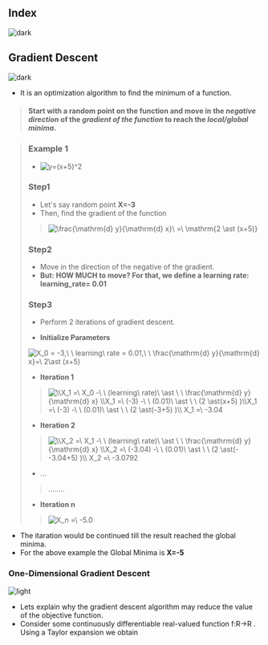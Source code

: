 ## Index
![dark](https://user-images.githubusercontent.com/12748752/136802585-2ef5b7ff-ddbc-417f-b963-ca233db3ded1.png)


## Gradient Descent
![dark](https://user-images.githubusercontent.com/12748752/136802585-2ef5b7ff-ddbc-417f-b963-ca233db3ded1.png)
* It is an optimization algorithm to find the minimum of a function.
> #### Start with a random point on the function and move in the _**negative direction**_ of the _**gradient of the function**_ to reach the _**local/global minima**_.

> ### Example 1
> * <img src="https://latex.codecogs.com/svg.image?y=(x&plus;5)^2" title="y=(x+5)^2" />
>
> ### Step1
> * Let's say random point **X=-3**
> * Then, find the gradient of the function 
> ><img src="https://latex.codecogs.com/svg.image?\frac{\mathrm{d}&space;y}{\mathrm{d}&space;x}\&space;=\&space;\mathrm{2&space;\ast&space;&space;(x&plus;5)}&space;" title="\frac{\mathrm{d} y}{\mathrm{d} x}\ =\ \mathrm{2 \ast (x+5)} " />
>
> ### Step2
> * Move in the direction of the negative of the gradient.
> * **But: HOW MUCH to move? For that, we define a learning rate: learning_rate= 0.01**
>
> ### Step3
> * Perform 2 iterations of gradient descent.
> 
> * **Initialize Parameters**
> 
> <img src="https://latex.codecogs.com/svg.image?X_0&space;=&space;-3,\&space;\&space;learning\&space;rate&space;=&space;0.01,\&space;\&space;\frac{\mathrm{d}&space;y}{\mathrm{d}&space;x}=\&space;2\ast&space;(x&plus;5)" title="X_0 = -3,\ \ learning\ rate = 0.01,\ \ \frac{\mathrm{d} y}{\mathrm{d} x}=\ 2\ast (x+5)" />
> 
> * **Iteration 1**
>> <img src="https://latex.codecogs.com/svg.image?\\X_1&space;=\&space;X_0&space;-\&space;\&space;(learning\&space;rate)\&space;\ast&space;\&space;\&space;\frac{\mathrm{d}&space;y}{\mathrm{d}&space;x}&space;\\X_1&space;=\&space;(-3)&space;-\&space;\&space;(0.01)\&space;\ast&space;\&space;\&space;(2&space;\ast(x&plus;5)&space;)\\X_1&space;=\&space;(-3)&space;-\&space;\&space;(0.01)\&space;\ast&space;\&space;\&space;(2&space;\ast(-3&plus;5)&space;)\\&space;X_1&space;=\&space;-3.04&space;" title="\\X_1 =\ X_0 -\ \ (learning\ rate)\ \ast \ \ \frac{\mathrm{d} y}{\mathrm{d} x} \\X_1 =\ (-3) -\ \ (0.01)\ \ast \ \ (2 \ast(x+5) )\\X_1 =\ (-3) -\ \ (0.01)\ \ast \ \ (2 \ast(-3+5) )\\ X_1 =\ -3.04 " />
>
> * **Iteration 2**
>><img src="https://latex.codecogs.com/svg.image?\\X_2&space;=\&space;X_1&space;-\&space;\&space;(learning\&space;rate)\&space;\ast&space;\&space;\&space;\frac{\mathrm{d}&space;y}{\mathrm{d}&space;x}&space;\\X_2&space;=\&space;(-3.04)&space;-\&space;\&space;(0.01)\&space;\ast&space;\&space;\&space;(2&space;\ast(--3.04&plus;5)&space;)\\&space;X_2&space;=\&space;-3.0792&space;" title="\\X_2 =\ X_1 -\ \ (learning\ rate)\ \ast \ \ \frac{\mathrm{d} y}{\mathrm{d} x} \\X_2 =\ (-3.04) -\ \ (0.01)\ \ast \ \ (2 \ast(--3.04+5) )\\ X_2 =\ -3.0792 " />
>
> * ...
> >........
> 
> * **Iteration n**
>> <img src="https://latex.codecogs.com/svg.image?X_n&space;=\&space;-5.0" title="X_n =\ -5.0" />

* The itaration would be continued till the result reached the global minima.
* For the above example the Global Minima is **X=-5**

### One-Dimensional Gradient Descent
![light](https://user-images.githubusercontent.com/12748752/136802581-e8e0607f-3472-44f7-a8b2-8ba82a0f8070.png)
* Lets explain why the gradient descent algorithm may reduce the value of the objective function. 
* Consider some continuously differentiable real-valued function  f:R→R . Using a Taylor expansion we obtain
